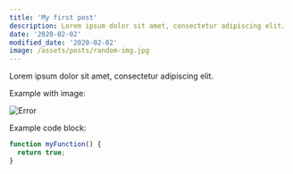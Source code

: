 ```yaml
---
title: 'My first post'
description: Lorem ipsum dolor sit amet, consectetur adipiscing elit.
date: '2020-02-02'
modified_date: '2020-02-02'
image: /assets/posts/random-img.jpg
---
```


Lorem ipsum dolor sit amet, consectetur adipiscing elit.

Example with image:

![Error](@@baseUrl@@/assets/posts/error.png)

Example code block:

```js
function myFunction() {
  return true;
}
```
